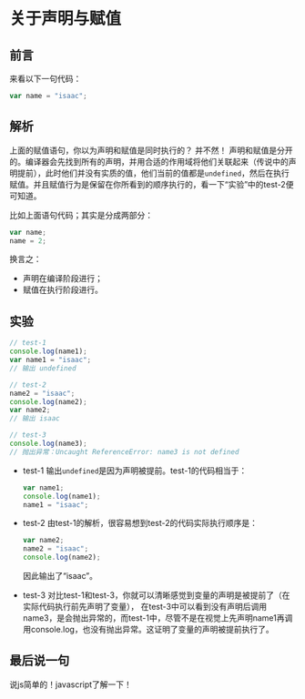 # 关于声明与赋值

## 前言
来看以下一句代码：
```js
var name = "isaac";
```

## 解析
上面的赋值语句，你以为声明和赋值是同时执行的？
并不然！
声明和赋值是分开的。编译器会先找到所有的声明，并用合适的作用域将他们关联起来（传说中的声明提前），此时他们并没有实质的值，他们当前的值都是`undefined`，然后在执行赋值。并且赋值行为是保留在你所看到的顺序执行的，看一下“实验”中的test-2便可知道。

比如上面语句代码；其实是分成两部分：
```js
var name;
name = 2;
```
换言之：
- 声明在编译阶段进行；
- 赋值在执行阶段进行。

## 实验
```js
// test-1
console.log(name1);
var name1 = "isaac";
// 输出 undefined

// test-2
name2 = "isaac";
console.log(name2);
var name2;
// 输出 isaac

// test-3
console.log(name3);
// 抛出异常：Uncaught ReferenceError: name3 is not defined
```
- test-1
输出`undefined`是因为声明被提前。test-1的代码相当于：
  ```js
  var name1;
  console.log(name1);
  name1 = "isaac";
  ```

- test-2
由test-1的解析，很容易想到test-2的代码实际执行顺序是：
  ```js
  var name2;
  name2 = "isaac";
  console.log(name2);
  ```
  因此输出了“isaac”。

- test-3
对比test-1和test-3，你就可以清晰感觉到变量的声明是被提前了（在实际代码执行前先声明了变量），
在test-3中可以看到没有声明后调用name3，是会抛出异常的，而test-1中，尽管不是在视觉上先声明name1再调用console.log，也没有抛出异常。这证明了变量的声明被提前执行了。

## 最后说一句
说js简单的！javascript了解一下！

